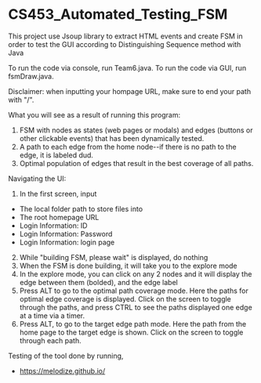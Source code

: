 # CS453_Automated_Testing_FSM
This project use Jsoup library to extract HTML events and create FSM in order to test the GUI according to Distinguishing Sequence method with Java

To run the code via console, run Team6.java.
To run the code via GUI, run fsmDraw.java.

Disclaimer: when inputting your hompage URL, make sure to end your path with "/".

What you will see as a result of running this program:
1. FSM with nodes as states (web pages or modals) and edges (buttons or other clickable events) that has been dynamically tested.
2. A path to each edge from the home node--if there is no path to the edge, it is labeled dud.
3. Optimal population of edges that result in the best coverage of all paths.

Navigating the UI:
1. In the first screen, input
- The local folder path to store files into
- The root homepage URL
- Login Information: ID
- Login Information: Password
- Login Information: login page
2. While "building FSM, please wait" is displayed, do nothing
3. When the FSM is done building, it will take you to the explore mode
4. In the explore mode, you can click on any 2 nodes and it will display the edge between them (bolded), and the edge label
5. Press ALT to go to the optimal path coverage mode. Here the paths for optimal edge coverage is displayed. Click on the screen to toggle through the paths, and press CTRL to see the paths displayed one edge at a time via a timer.
6. Press ALT, to go to the target edge path mode. Here the path from the home page to the target edge is shown. Click on the screen to toggle through each path.

Testing of the tool done by running,
- https://melodize.github.io/
